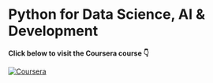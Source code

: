 # Python for Data Science, AI & Development  

**Click below to visit the Coursera course 👇**  

[![Coursera](https://img.shields.io/badge/Coursera-Python%20for%20Data%20Science%2C%20AI%20%26%20Development-blue?style=for-the-badge&logo=Coursera)](https://www.coursera.org/learn/python-for-applied-data-science-ai)  
